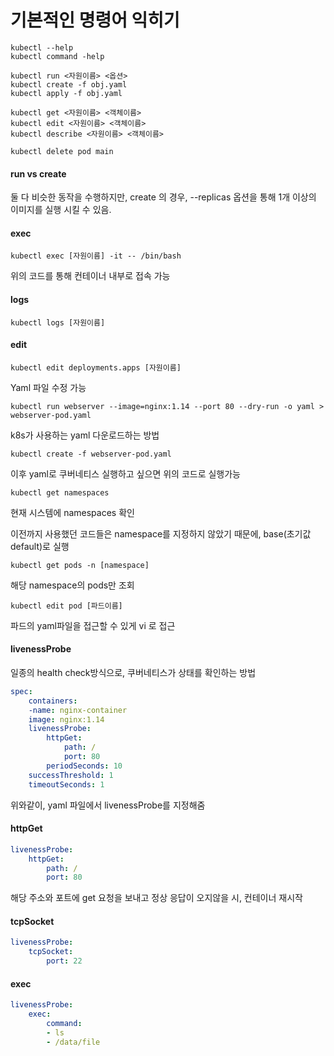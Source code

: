 # 기본적인 명령어 익히기



```shell
kubectl --help
kubectl command -help

kubectl run <자원이름> <옵션>
kubectl create -f obj.yaml
kubectl apply -f obj.yaml

kubectl get <자원이름> <객체이름>
kubectl edit <자원이름> <객체이름>
kubectl describe <자원이름> <객체이름>

kubectl delete pod main
```



#### run vs create

둘 다 비슷한 동작을 수행하지만, create 의 경우, --replicas 옵션을 통해 1개 이상의 이미지를 실행 시킬 수 있음.



#### exec

```shell
kubectl exec [자원이름] -it -- /bin/bash
```

위의 코드를 통해 컨테이너 내부로 접속 가능



#### logs

```shell
kubectl logs [자원이름]
```



#### edit

```shell
kubectl edit deployments.apps [자원이름]
```

Yaml 파일 수정 가능 



```shell
kubectl run webserver --image=nginx:1.14 --port 80 --dry-run -o yaml > webserver-pod.yaml
```

k8s가 사용하는 yaml 다운로드하는 방법

```shell
kubectl create -f webserver-pod.yaml
```

이후 yaml로 쿠버네티스 실행하고 싶으면 위의 코드로 실행가능

```shell
kubectl get namespaces
```

현재 시스템에 namespaces 확인

이전까지 사용했던 코드들은 namespace를 지정하지 않았기 때문에, base(초기값 default)로 실행 

```shell
kubectl get pods -n [namespace]
```

해당 namespace의 pods만 조회

```shell
kubectl edit pod [파드이름]
```

파드의 yaml파일을 접근할 수 있게 vi 로 접근



#### livenessProbe

일종의 health check방식으로, 쿠버네티스가 상태를 확인하는 방법

```yaml
spec:
	containers:
	-name: nginx-container
	image: nginx:1.14
	livenessProbe:
		httpGet:
			path: /
			port: 80
		periodSeconds: 10
    successThreshold: 1
    timeoutSeconds: 1
```

위와같이, yaml 파일에서 livenessProbe를 지정해줌

#### httpGet

```yaml
livenessProbe:
	httpGet:
		path: /
		port: 80
```

해당 주소와 포트에 get 요청을 보내고 정상 응답이 오지않을 시, 컨테이너 재시작

#### tcpSocket

```yaml
livenessProbe:
	tcpSocket:
		port: 22
```

#### exec

```yaml
livenessProbe:
	exec:
		command:
		- ls
		- /data/file
```

